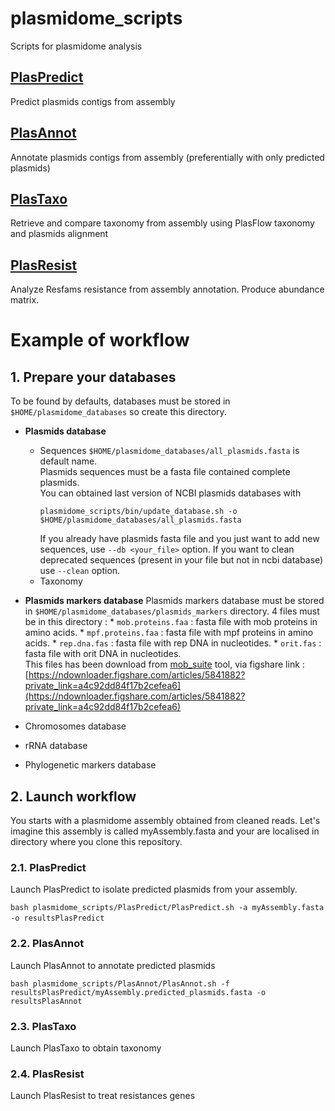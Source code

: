 # plasmidome_scripts
Scripts for plasmidome analysis 

## [PlasPredict](PlasPredict) 
Predict plasmids contigs from assembly 

## [PlasAnnot](PlasAnnot)
Annotate plasmids contigs from assembly (preferentially with only predicted plasmids) 

## [PlasTaxo](PlasTaxo) 
Retrieve and compare taxonomy from assembly using PlasFlow taxonomy and plasmids alignment 

## [PlasResist](PlasResist) 
Analyze Resfams resistance from assembly annotation. Produce abundance matrix.  

# Example of workflow 

## 1. Prepare your databases 

To be found by defaults, databases must be stored in `$HOME/plasmidome_databases` so create this directory.  
* **Plasmids database**
	* Sequences 
		`$HOME/plasmidome_databases/all_plasmids.fasta` is default name.  
		Plasmids sequences must be a fasta file contained complete plasmids.    
		You can obtained last version of NCBI plasmids databases with 
		```
		plasmidome_scripts/bin/update_database.sh -o $HOME/plasmidome_databases/all_plasmids.fasta
		``` 
		If you already have plasmids fasta file and you just want to add new sequences, use `--db <your_file>` option. If you want to clean deprecated sequences (present in your file but not in ncbi database) use `--clean` option.      
	* Taxonomy 
	
* **Plasmids markers database** 
	Plasmids markers database must be stored in `$HOME/plasmidome_databases/plasmids_markers` directory. 4 files must be in this directory : 
		* `mob.proteins.faa` : fasta file with mob proteins in amino acids. 
		* `mpf.proteins.faa` : fasta file with mpf proteins in amino acids. 
		* `rep.dna.fas` : fasta file with rep DNA in nucleotides. 
		* `orit.fas` : fasta file with orit DNA in nucleotides.  
	This files has been download from [mob_suite](https://github.com/phac-nml/mob-suite) tool, via figshare link : [https://ndownloader.figshare.com/articles/5841882?private_link=a4c92dd84f17b2cefea6](https://ndownloader.figshare.com/articles/5841882?private_link=a4c92dd84f17b2cefea6) 		
		
* Chromosomes database 
* rRNA database 
* Phylogenetic markers database 

## 2. Launch workflow 

You starts with a plasmidome assembly obtained from cleaned reads. Let's imagine this assembly is called myAssembly.fasta and your are localised in directory where you clone this repository. 

### 2.1. PlasPredict 
Launch PlasPredict to isolate predicted plasmids from your assembly. 
 
```bash plasmidome_scripts/PlasPredict/PlasPredict.sh -a myAssembly.fasta -o resultsPlasPredict``` 

### 2.2. PlasAnnot 
Launch PlasAnnot to annotate predicted plasmids 

```bash plasmidome_scripts/PlasAnnot/PlasAnnot.sh -f resultsPlasPredict/myAssembly.predicted_plasmids.fasta -o resultsPlasAnnot```

### 2.3. PlasTaxo 
Launch PlasTaxo to obtain taxonomy

### 2.4. PlasResist 
Launch PlasResist to treat resistances genes 

